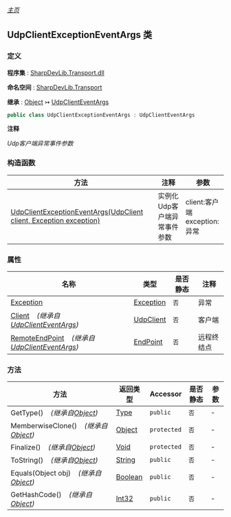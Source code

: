 ###### [主页](./Index.md "主页")

## UdpClientExceptionEventArgs 类

### 定义

**程序集** : [SharpDevLib.Transport.dll](./SharpDevLib.Transport.assembly.md "SharpDevLib.Transport.dll")

**命名空间** : [SharpDevLib.Transport](./SharpDevLib.Transport.namespace.md "SharpDevLib.Transport")

**继承** : [Object](https://learn.microsoft.com/en-us/dotnet/api/system.object "Object") ↣ [UdpClientEventArgs](./SharpDevLib.Transport.UdpClientEventArgs.md "UdpClientEventArgs")

``` csharp
public class UdpClientExceptionEventArgs : UdpClientEventArgs
```

**注释**

*Udp客户端异常事件参数*


### 构造函数

|方法|注释|参数|
|---|---|---|
|[UdpClientExceptionEventArgs(UdpClient client, Exception exception)](./SharpDevLib.Transport.UdpClientExceptionEventArgs.ctor.UdpClient.Exception.md "UdpClientExceptionEventArgs(UdpClient client, Exception exception)")|实例化Udp客户端异常事件参数|client:客户端<br>exception:异常|


### 属性

|名称|类型|是否静态|注释|
|---|---|---|---|
|[Exception](./SharpDevLib.Transport.UdpClientExceptionEventArgs.Exception.md "Exception")|[Exception](https://learn.microsoft.com/en-us/dotnet/api/system.exception "Exception")|`否`|异常|
|[Client](./SharpDevLib.Transport.UdpClientEventArgs.Client.md "Client")&nbsp;&nbsp;&nbsp;&nbsp;*(继承自[UdpClientEventArgs](./SharpDevLib.Transport.UdpClientEventArgs.md "UdpClientEventArgs"))*|[UdpClient](./SharpDevLib.Transport.UdpClient.md "UdpClient")|`否`|客户端|
|[RemoteEndPoint](./SharpDevLib.Transport.UdpClientEventArgs.RemoteEndPoint.md "RemoteEndPoint")&nbsp;&nbsp;&nbsp;&nbsp;*(继承自[UdpClientEventArgs](./SharpDevLib.Transport.UdpClientEventArgs.md "UdpClientEventArgs"))*|[EndPoint](https://learn.microsoft.com/en-us/dotnet/api/system.net.endpoint "EndPoint")|`否`|远程终结点|


### 方法

|方法|返回类型|Accessor|是否静态|参数|
|---|---|---|---|---|
|GetType()&nbsp;&nbsp;&nbsp;&nbsp;*(继承自[Object](https://learn.microsoft.com/en-us/dotnet/api/system.object "Object"))*|[Type](https://learn.microsoft.com/en-us/dotnet/api/system.type "Type")|`public`|`否`|-|
|MemberwiseClone()&nbsp;&nbsp;&nbsp;&nbsp;*(继承自[Object](https://learn.microsoft.com/en-us/dotnet/api/system.object "Object"))*|[Object](https://learn.microsoft.com/en-us/dotnet/api/system.object "Object")|`protected`|`否`|-|
|Finalize()&nbsp;&nbsp;&nbsp;&nbsp;*(继承自[Object](https://learn.microsoft.com/en-us/dotnet/api/system.object "Object"))*|[Void](https://learn.microsoft.com/en-us/dotnet/api/system.void "Void")|`protected`|`否`|-|
|ToString()&nbsp;&nbsp;&nbsp;&nbsp;*(继承自[Object](https://learn.microsoft.com/en-us/dotnet/api/system.object "Object"))*|[String](https://learn.microsoft.com/en-us/dotnet/api/system.string "String")|`public`|`否`|-|
|Equals(Object obj)&nbsp;&nbsp;&nbsp;&nbsp;*(继承自[Object](https://learn.microsoft.com/en-us/dotnet/api/system.object "Object"))*|[Boolean](https://learn.microsoft.com/en-us/dotnet/api/system.boolean "Boolean")|`public`|`否`|-|
|GetHashCode()&nbsp;&nbsp;&nbsp;&nbsp;*(继承自[Object](https://learn.microsoft.com/en-us/dotnet/api/system.object "Object"))*|[Int32](https://learn.microsoft.com/en-us/dotnet/api/system.int32 "Int32")|`public`|`否`|-|


